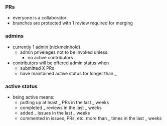 ### PRs 
- everyone is a collaborator 
- branches are protected with 1 review required for merging 

### admins 
- currently 1 admin (nickmeinhold) 
  - admin priveleges not to be invoked unless: 
    - no active contributors 
- contributors will be offered admin status when 
  - submitted X PRs 
  - have maintained active status for longer than _ 

### active status 
- being active means:
  - putting up at least _ PRs in the last _ weeks 
  - completed _ reviews in the last _ weeks 
  - added _ issues in the last _ weeks 
  - commented in issues, PRs, etc. more than _ times in the last _ weeks 

